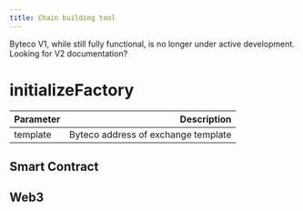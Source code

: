 ```yaml
---
title: Chain building tool
---
```


<Info>
  Byteco V1, while still fully functional, is no longer under active development. Looking for <Link style={{ display: "contents" }} to='/docs/v2/'>V2 documentation</Link>?
</Info>

# initializeFactory

| Parameter |                           Description |
| :-------- | ------------------------------------: |
| template  | Byteco address of exchange template |

## Smart Contract





## Web3

